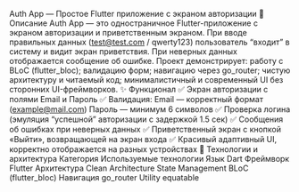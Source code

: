 Auth App — Простое Flutter приложение с экраном авторизации
📱 Описание
Auth App — это одностраничное Flutter-приложение с экраном авторизации и приветственным экраном.
При вводе правильных данных (test@test.com / qwerty123) пользователь “входит” в систему и видит экран приветствия.
При неверных данных отображается сообщение об ошибке.
Проект демонстрирует:
работу с BLoC (flutter_bloc);
валидацию форм;
навигацию через go_router;
чистую архитектуру и читаемый код;
минималистичный и современный UI без сторонних UI-фреймворков.
✨ Функционал
✅ Экран авторизации с полями Email и Пароль
✅ Валидация:
Email — корректный формат (example@mail.com)
Пароль — минимум 6 символов
✅ Проверка логина (эмуляция “успешной” авторизации с задержкой 1.5 сек)
✅ Сообщения об ошибках при неверных данных
✅ Приветственный экран с кнопкой «Выйти», возвращающей на экран входа
✅ Красивый адаптивный UI, корректно отображается на разных устройствах
🧱 Технологии и архитектура
Категория	Используемые технологии
Язык	Dart
Фреймворк	Flutter
Архитектура	Clean Architecture
State Management	BLoC (flutter_bloc)
Навигация	go_router
Utility	equatable